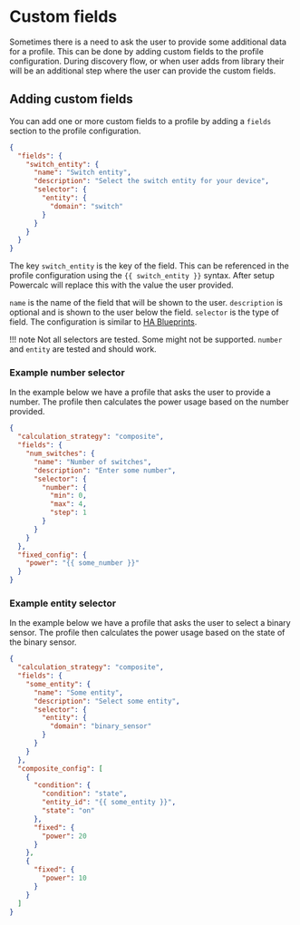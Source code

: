 # Custom fields

Sometimes there is a need to ask the user to provide some additional data for a profile.
This can be done by adding custom fields to the profile configuration.
During discovery flow, or when user adds from library their will be an additional step where the user can provide the custom fields.

## Adding custom fields

You can add one or more custom fields to a profile by adding a `fields` section to the profile configuration.

```json
{
  "fields": {
    "switch_entity": {
      "name": "Switch entity",
      "description": "Select the switch entity for your device",
      "selector": {
        "entity": {
          "domain": "switch"
        }
      }
    }
  }
}
```

The key `switch_entity` is the key of the field. This can be referenced in the profile configuration using the `{{ switch_entity }}` syntax.
After setup Powercalc will replace this with the value the user provided.

`name` is the name of the field that will be shown to the user.
`description` is optional and is shown to the user below the field.
`selector` is the type of field. The configuration is similar to [HA Blueprints](https://www.home-assistant.io/docs/blueprint/selectors/).

!!! note
    Not all selectors are tested. Some might not be supported. `number` and `entity` are tested and should work.

### Example number selector

In the example below we have a profile that asks the user to provide a number.
The profile then calculates the power usage based on the number provided.

```json
{
  "calculation_strategy": "composite",
  "fields": {
    "num_switches": {
      "name": "Number of switches",
      "description": "Enter some number",
      "selector": {
        "number": {
          "min": 0,
          "max": 4,
          "step": 1
        }
      }
    }
  },
  "fixed_config": {
    "power": "{{ some_number }}"
  }
}
```

### Example entity selector

In the example below we have a profile that asks the user to select a binary sensor.
The profile then calculates the power usage based on the state of the binary sensor.

```json
{
  "calculation_strategy": "composite",
  "fields": {
    "some_entity": {
      "name": "Some entity",
      "description": "Select some entity",
      "selector": {
        "entity": {
          "domain": "binary_sensor"
        }
      }
    }
  },
  "composite_config": [
    {
      "condition": {
        "condition": "state",
        "entity_id": "{{ some_entity }}",
        "state": "on"
      },
      "fixed": {
        "power": 20
      }
    },
    {
      "fixed": {
        "power": 10
      }
    }
  ]
}

```
